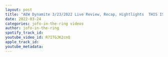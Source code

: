 ```yaml
---
layout: post
title: "AEW Dynamite 3/23/2022 Live Review, Recap, Hightlights  THIS IS ENTERTAINMENT!"
date: 2022-03-24
categories: jofo-in-the-ring videos
author: jofo-in-the-ring
spotify_track_id: 
youtube_video_id: R7ITGJK2cnQ
apple_track_id: 
youtube_metadata: 
---
```

